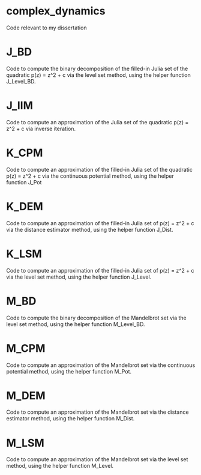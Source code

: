 # complex_dynamics
Code relevant to my dissertation

# J_BD
Code to compute the binary decomposition of the filled-in Julia set of the quadratic p(z) = z^2 + c via the level set method, using the helper function J_Level_BD.

# J_IIM
Code to compute an approximation of the Julia set of the quadratic p(z) = z^2 + c via inverse iteration.

# K_CPM
Code to compute an approximation of the filled-in Julia set of the quadratic p(z) = z^2 + c via the continuous potential method, using the helper function J_Pot

# K_DEM
Code to compute an approximation of the filled-in Julia set of p(z) = z^2 + c via the distance estimator method, using the helper function J_Dist.

# K_LSM
Code to compute an approximation of the filled-in Julia set of p(z) = z^2 + c via the level set method, using the helper function J_Level.

# M_BD
Code to compute the binary decomposition of the Mandelbrot set via the level set method, using the helper function M_Level_BD.

# M_CPM
Code to compute an approximation of the Mandelbrot set via the continuous potential method, using the helper function M_Pot.

# M_DEM
Code to compute an approximation of the Mandelbrot set via the distance estimator method, using the helper function M_Dist.

# M_LSM
Code to compute an approximation of the Mandelbrot set via the level set method, using the helper function M_Level.
